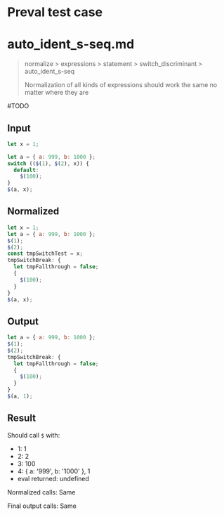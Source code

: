 # Preval test case

# auto_ident_s-seq.md

> normalize > expressions > statement > switch_discriminant > auto_ident_s-seq
>
> Normalization of all kinds of expressions should work the same no matter where they are

#TODO

## Input

`````js filename=intro
let x = 1;

let a = { a: 999, b: 1000 };
switch (($(1), $(2), x)) {
  default:
    $(100);
}
$(a, x);
`````

## Normalized

`````js filename=intro
let x = 1;
let a = { a: 999, b: 1000 };
$(1);
$(2);
const tmpSwitchTest = x;
tmpSwitchBreak: {
  let tmpFallthrough = false;
  {
    $(100);
  }
}
$(a, x);
`````

## Output

`````js filename=intro
let a = { a: 999, b: 1000 };
$(1);
$(2);
tmpSwitchBreak: {
  let tmpFallthrough = false;
  {
    $(100);
  }
}
$(a, 1);
`````

## Result

Should call `$` with:
 - 1: 1
 - 2: 2
 - 3: 100
 - 4: { a: '999', b: '1000' }, 1
 - eval returned: undefined

Normalized calls: Same

Final output calls: Same

